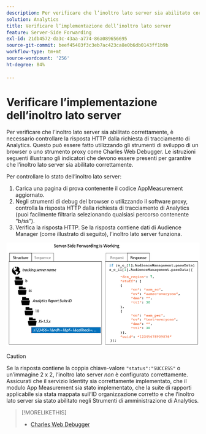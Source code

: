 ```yaml
---
description: Per verificare che l’inoltro lato server sia abilitato correttamente, è necessario controllare la risposta HTTP dalla richiesta di tracciamento di Analytics. Questo può essere fatto utilizzando gli strumenti di sviluppo di un browser o uno strumento proxy come Charles Web Debugger. Le istruzioni seguenti illustrano gli indicatori che devono essere presenti per garantire che l’inoltro lato server sia abilitato correttamente.
solution: Analytics
title: Verificare l’implementazione dell’inoltro lato server
feature: Server-Side Forwarding
exl-id: 21db4572-da3c-43aa-a774-86a089656695
source-git-commit: beef45403f3c3eb7ac423ca8e0b6db0143ff1b9b
workflow-type: tm+mt
source-wordcount: '256'
ht-degree: 84%

---
```


# Verificare l’implementazione dell’inoltro lato server

Per verificare che l’inoltro lato server sia abilitato correttamente, è necessario controllare la risposta HTTP dalla richiesta di tracciamento di Analytics. Questo può essere fatto utilizzando gli strumenti di sviluppo di un browser o uno strumento proxy come Charles Web Debugger. Le istruzioni seguenti illustrano gli indicatori che devono essere presenti per garantire che l’inoltro lato server sia abilitato correttamente.

Per controllare lo stato dell’inoltro lato server:

1. Carica una pagina di prova contenente il codice AppMeasurement aggiornato.
1. Negli strumenti di debug del browser o utilizzando il software proxy, controlla la risposta HTTP dalla richiesta di tracciamento di Analytics (puoi facilmente filtrarla selezionando qualsiasi percorso contenente “b/ss”).
1. Verifica la risposta HTTP. Se la risposta contiene dati di Audience Manager (come illustrato di seguito), l’inoltro lato server funziona.

![](/help/admin/admin/c-manage-report-suites/c-edit-report-suites/general/c-server-side-forwarding/assets/ssf-succeed.png)

>[!CAUTION]
>
>Se la risposta contiene la coppia chiave-valore `"status":"SUCCESS"` o un’immagine 2 x 2, l’inoltro lato server *non* è configurato correttamente. Assicurati che il servizio Identity sia correttamente implementato, che il modulo App Measurement sia stato implementato, che la suite di rapporti applicabile sia stata mappata sull’ID organizzazione corretto e che l’inoltro lato server sia stato abilitato negli Strumenti di amministrazione di Analytics.

>[!MORELIKETHIS]
>
>* [Charles Web Debugger](https://www.charlesproxy.com/)

